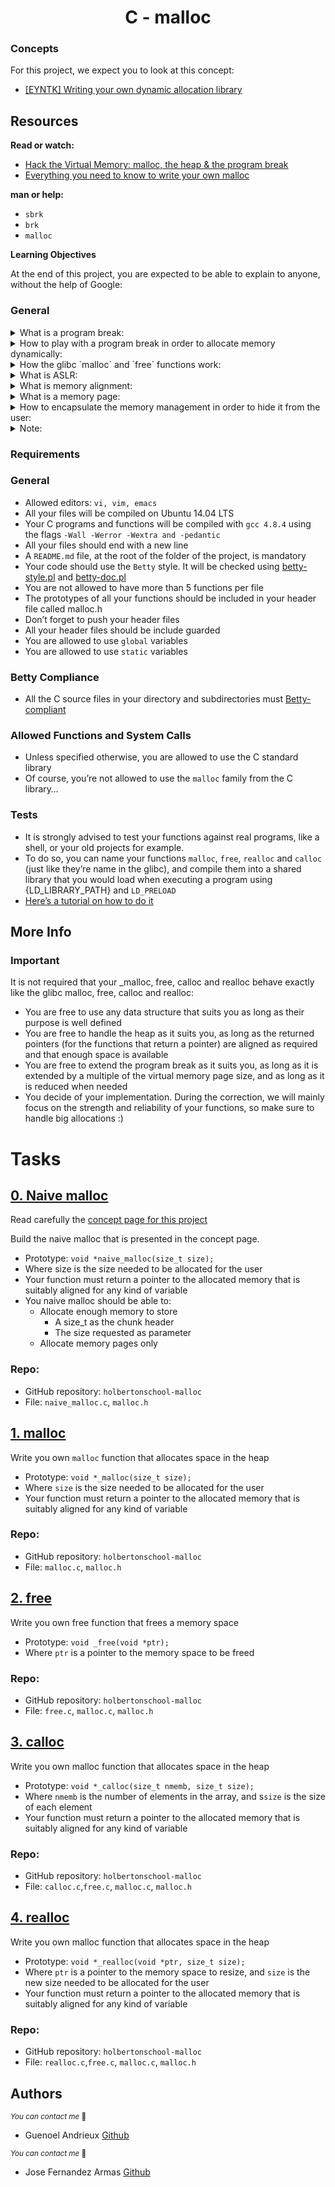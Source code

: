 <h1 align="center">C - malloc</h1>

### Concepts
For this project, we expect you to look at this concept:

* [[EYNTK] Writing your own dynamic allocation library](./EYNTK/README.md)

## Resources
**Read or watch:**

* [Hack the Virtual Memory: malloc, the heap & the program break](https://github.com/alx-tools/Hack-The-Virtual-Memory/tree/master/03.%20malloc%2C%20the%20heap%20and%20the%20program%20break)
* [Everything you need to know to write your own malloc](./Automatic_allocation.md)

**man or help:**

* `sbrk`
* `brk`
* `malloc`

**Learning Objectives**

At the end of this project, you are expected to be able to explain to anyone, without the help of Google:

### General

<details>
<summary>What is a program break:</summary>
</br>

The program break refers to the end of the data segment in a process's virtual memory address space. It marks the boundary between the dynamically allocated memory (`heap`) and the statically allocated memory (`data segment`). The program break is managed by the operating system kernel and can be adjusted to allocate or deallocate memory dynamically.

</details>

<details>
<summary>How to play with a program break in order to allocate memory dynamically:</summary>
</br>

The `brk()` and `sbrk()` system calls traditionally were used to manipulate the program break. 
However, modern systems and programming languages often use higher-level memory allocation functions like `malloc()` and `free()`.


</details>

<details>
<summary>How the glibc `malloc` and `free` functions work:</summary>
</br>

The GNU C Library `(glibc)` provides the `malloc()` and `free()` functions for dynamic memory allocation in C programs. `malloc()` is used to allocate a specified amount of memory on the heap, and `free()` is used to release previously allocated memory.

</details>

<details>
<summary> What is ASLR:</summary>
</br>

`ASLR` is a security feature that randomizes the memory addresses used by system components and processes, making it more difficult for attackers to predict the location of specific code or data. This helps to mitigate certain types of `security vulnerabilities`, such as buffer overflows.

</details>

<details>
<summary>What is memory alignment:</summary>
</br>

Memory alignment refers to the requirement that `data` be `stored` at particular memory `addresses`. It ensures that data is accessed `efficiently` by the `CPU`, especially when working with data types that require specific alignment, such as integers or floating-point numbers.

</details>

<details>
<summary>What is a memory page:</summary>
</br>

A memory page is a `fixed-length` contiguous block of virtual or physical memory used by the operating system. Pages are typically 4 KB in `size`, but this `can vary`. Memory pages are the basic unit of memory management and are used for tasks like `virtual memory mapping` and paging.

</details>

<details>
<summary>How to encapsulate the memory management in order to hide it from the user:</summary>
</br>
To hide memory management from the user, you can encapsulate it in `higher-level` abstractions. For example, you might define custom data `structures` or `classes` that handle memory allocation and deallocation internally. This encapsulation shields the user from the `low-level` details of memory management, providing a more user-friendly interface.

</details>

<details>
<summary>Note:</summary>
</br>

It's important to note that direct manipulation of the program break and the use of `sbrk()` are considered outdated, and modern memory management is typically done using `higher-level` abstractions like `malloc()` and `free()`. Additionally, in languages like C++, you may use features like smart pointers and classes to handle memory management automatically, reducing the risk of `memory `leaks and improving code safety.

</details>


### Requirements
### General

* Allowed editors: `vi, vim, emacs`
* All your files will be compiled on Ubuntu 14.04 LTS
* Your C programs and functions will be compiled with `gcc 4.8.4` using the flags `-Wall -Werror -Wextra and -pedantic`
* All your files should end with a new line
* A `README.md` file, at the root of the folder of the project, is mandatory
* Your code should use the `Betty` style. It will be checked using [betty-style.pl](https://github.com/hs-hq/Betty/blob/main/betty-style.pl) and [betty-doc.pl](https://github.com/hs-hq/Betty/blob/main/betty-doc.pl)
* You are not allowed to have more than 5 functions per file
* The prototypes of all your functions should be included in your header file called malloc.h
* Don’t forget to push your header files
* All your header files should be include guarded
* You are allowed to use `global` variables
* You are allowed to use `static` variables

### Betty Compliance

* All the C source files in your directory and subdirectories must [Betty-compliant](https://intranet.hbtn.io/rltoken/abbd1E1RWALmHC6flq9S5w)

### Allowed Functions and System Calls

* Unless specified otherwise, you are allowed to use the C standard library
* Of course, you’re not allowed to use the `malloc` family from the C library…

### Tests

* It is strongly advised to test your functions against real programs, like a shell, or your old projects for example.
* To do so, you can name your functions `malloc`, `free`, `realloc` and `calloc` (just like they’re name in the glibc), and compile them into a shared library that you would load when executing a program using {LD_LIBRARY_PATH} and `LD_PRELOAD`
* [Here’s a tutorial on how to do it](https://www.cprogramming.com/tutorial/shared-libraries-linux-gcc.html)

## More Info

### Important
It is not required that your _malloc, free, calloc and realloc behave exactly like the glibc malloc, free, calloc and realloc:

* You are free to use any data structure that suits you as long as their purpose is well defined
* You are free to handle the heap as it suits you, as long as the returned pointers (for the functions that return a pointer) are aligned as required and that enough space is available
* You are free to extend the program break as it suits you, as long as it is extended by a multiple of the virtual memory page size, and as long as it is reduced when needed
* You decide of your implementation. During the correction, we will mainly focus on the strength and reliability of your functions, so make sure to handle big allocations :)

# Tasks

## [0. Naive malloc](./naive_malloc.c)

Read carefully the [concept page for this project](./Automatic_allocation.md)

Build the naive malloc that is presented in the concept page.

* Prototype: `void *naive_malloc(size_t size);`
* Where size is the size needed to be allocated for the user
* Your function must return a pointer to the allocated memory that is suitably aligned for any kind of variable
* You naive malloc should be able to:
	* Allocate enough memory to store
		* A size_t as the chunk header
		*	The size requested as parameter
	* Allocate memory pages only

### Repo:

* GitHub repository: `holbertonschool-malloc`
* File: `naive_malloc.c`, `malloc.h`


## [1. malloc](./malloc.c)

Write you own `malloc` function that allocates space in the heap

* Prototype: `void *_malloc(size_t size);`
* Where `size` is the size needed to be allocated for the user
* Your function must return a pointer to the allocated memory that is suitably aligned for any kind of variable

### Repo:

* GitHub repository: `holbertonschool-malloc`
* File: `malloc.c`, `malloc.h`

## [2. free](./free.c)

Write you own free function that frees a memory space

* Prototype: `void _free(void *ptr);`
* Where `ptr` is a pointer to the memory space to be freed

### Repo:

* GitHub repository: `holbertonschool-malloc`
* File: `free.c`, `malloc.c`, `malloc.h`

## [3. calloc](./calloc.c)

Write you own malloc function that allocates space in the heap

* Prototype: `void *_calloc(size_t nmemb, size_t size);`
* Where `nmemb` is the number of elements in the array, and s`size` is the size of each element
* Your function must return a pointer to the allocated memory that is suitably aligned for any kind of variable

### Repo:

* GitHub repository: `holbertonschool-malloc`
* File: `calloc.c`,`free.c`, `malloc.c`, `malloc.h`

## [4. realloc](./realloc.c)

Write you own malloc function that allocates space in the heap

* Prototype: `void *_realloc(void *ptr, size_t size);`
* Where `ptr` is a pointer to the memory space to resize, and `size` is the new size needed to be allocated for the user
* Your function must return a pointer to the allocated memory that is suitably aligned for any kind of variable

### Repo:

* GitHub repository: `holbertonschool-malloc`
* File: `realloc.c`,`free.c`, `malloc.c`, `malloc.h`


## Authors

<sub>_You can contact me_ 📩
* Guenoel Andrieux [Github](https://github.com/guenoel)

<sub>_You can contact me_ 📩
* Jose Fernandez Armas [Github](https://github.com/crasride)


